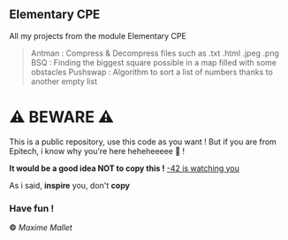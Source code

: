 ## Elementary CPE
All my projects from the module Elementary CPE
> Antman : Compress & Decompress files such as .txt .html .jpeg .png
> BSQ : Finding the biggest square possible in a map filled with some obstacles
> Pushswap : Algorithm to sort a list of numbers thanks to another empty list

# ⚠️ BEWARE ⚠️
This is a public repository, use this code as you want ! But if you are from Epitech, i know why you're here heheheeeee 👀 !

**It would be a good idea NOT to copy this !** [-42 is watching you](https://c.tenor.com/3Gw_rlLRqLcAAAAM/mayarudolph-snl.gif)

As i said, **inspire** you, don't **copy**

### Have fun !
**©** _Maxime Mallet_
